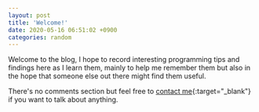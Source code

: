 ```yaml
---
layout: post
title: 'Welcome!'
date: 2020-05-16 06:51:02 +0900
categories: random
---
```


Welcome to the blog, I hope to record interesting programming tips and findings here as I learn them, mainly to help me remember them but also in the hope that someone else out there might find them useful.

There's no comments section but feel free to [contact me](https://twitter.com/thejez){:target="\_blank"} if you want to talk about anything.
